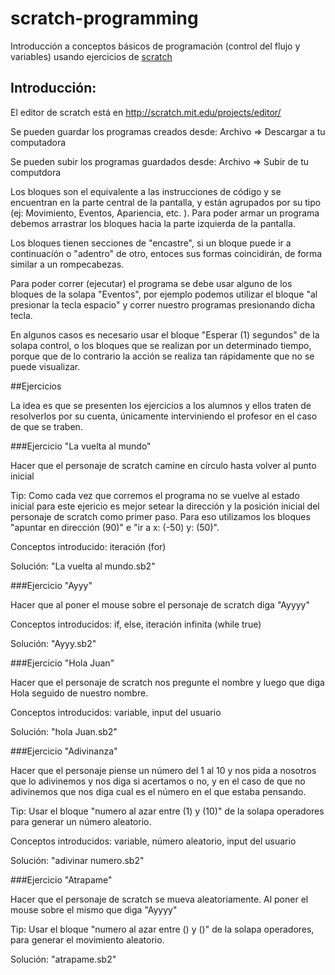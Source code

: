 scratch-programming
===================

Introducción a conceptos básicos de programación (control del flujo y variables) usando ejercicios de [scratch](http://scratch.mit.edu)

## Introducción:

El editor de scratch está en http://scratch.mit.edu/projects/editor/

Se pueden guardar los programas creados desde: Archivo => Descargar a tu computadora

Se pueden subir los programas guardados desde: Archivo => Subir de tu computdora

Los bloques son el equivalente a las instrucciones de código y se encuentran en la parte central de la pantalla, y están agrupados por su tipo (ej: Movimiento, Eventos, Apariencia, etc. ). Para poder armar un programa debemos arrastrar los bloques hacia la parte izquierda de la pantalla.

Los bloques tienen secciones de "encastre", si un bloque puede ir a continuacíón o "adentro" de otro, entoces sus formas coincidirán, de forma similar a un rompecabezas.

Para poder correr (ejecutar) el programa se debe usar alguno de los bloques de la solapa "Eventos", por ejemplo podemos utilizar el bloque "al presionar la tecla espacio" y correr nuestro programas presionando dicha tecla.

En algunos casos es necesario usar el bloque "Esperar (1) segundos" de la solapa control, o los bloques que se realizan por un determinado tiempo, porque que de lo contrario la acción se realiza tan rápidamente que no se puede visualizar.



##Ejercicios


La idea es que se presenten los ejercicios a los alumnos y ellos traten de resolverlos por su cuenta, únicamente interviniendo el profesor en el caso de que se traben.



###Ejercicio "La vuelta al mundo"


Hacer que el personaje de scratch camine en círculo hasta volver al punto inicial

Tip: Como cada vez que corremos el programa no se vuelve al estado inicial para este ejericio es mejor setear la dirección y la posición inicial del personaje de scratch como primer paso. Para eso utilizamos los bloques "apuntar en dirección (90)" e "ir a x: (-50) y: (50)".

Conceptos introducido: iteración (for)

Solución: "La vuelta al mundo.sb2"



###Ejercicio "Ayyy"


Hacer que al poner el mouse sobre el personaje de scratch diga "Ayyyy"


Conceptos introducidos:  if, else, iteración infinita (while true)

Solución: "Ayyy.sb2"



###Ejercicio "Hola Juan"


Hacer que el personaje de scratch nos pregunte el nombre y luego que diga Hola seguido de nuestro nombre.


Conceptos introducidos: variable, input del usuario

Solución: "hola Juan.sb2"



###Ejercicio "Adivinanza"


Hacer que el personaje piense un número del 1 al 10 y nos pida a nosotros que lo adivinemos y nos diga si acertamos o no, y en el caso de que no adivinemos que nos diga cual es el número en el que estaba pensando.


Tip: Usar el bloque "numero al azar entre (1) y (10)" de la solapa operadores para generar un número aleatorio.


Conceptos introducidos: variable, número aleatorio, input del usuario

Solución: "adivinar numero.sb2"


###Ejercicio "Atrapame"


Hacer que el personaje de scratch se mueva aleatoriamente. Al poner el mouse sobre el mismo que diga "Ayyyy"


Tip: Usar el bloque "numero al azar entre () y ()" de la solapa operadores, para generar el movimiento aleatorio.

Solución: "atrapame.sb2"
